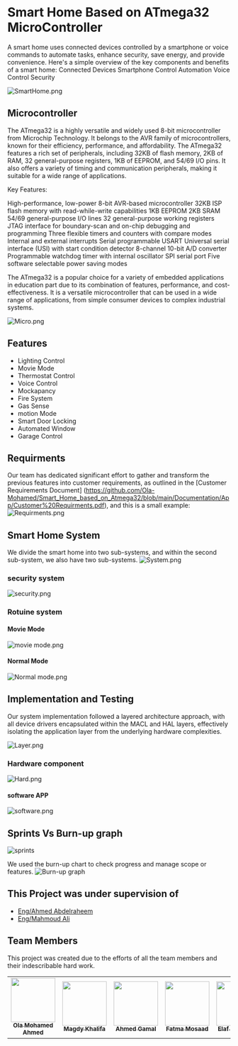 # Smart Home Based on ATmega32 MicroController

A smart home uses connected devices controlled by a smartphone or voice commands to automate tasks, enhance security, save energy, and provide convenience.
Here's a simple overview of the key components and benefits of a smart home:
Connected Devices
Smartphone Control
Automation
Voice Control
Security

![SmartHome.png](https://github.com/Ola-Mohamed/Smart_Home_based_on_Atmega32/blob/main/Media/SmartHome.jpg)

## Microcontroller 
The ATmega32 is a highly versatile and widely used 8-bit microcontroller from Microchip Technology. It belongs to the AVR family of microcontrollers, known for their efficiency, performance, and affordability. The ATmega32 features a rich set of peripherals, including 32KB of flash memory, 2KB of RAM, 32 general-purpose registers, 1KB of EEPROM, and 54/69 I/O pins. It also offers a variety of timing and communication peripherals, making it suitable for a wide range of applications.

Key Features:

High-performance, low-power 8-bit AVR-based microcontroller
32KB ISP flash memory with read-while-write capabilities
1KB EEPROM
2KB SRAM
54/69 general-purpose I/O lines
32 general-purpose working registers
JTAG interface for boundary-scan and on-chip debugging and programming
Three flexible timers and counters with compare modes
Internal and external interrupts
Serial programmable USART
Universal serial interface (USI) with start condition detector
8-channel 10-bit A/D converter
Programmable watchdog timer with internal oscillator
SPI serial port
Five software selectable power saving modes

The ATmega32 is a popular choice for a variety of embedded applications in education part due to its combination of features, performance, and cost-effectiveness. It is a versatile microcontroller that can be used in a wide range of applications, from simple consumer devices to complex industrial systems.

![Micro.png](https://github.com/Ola-Mohamed/Smart_Home_based_on_Atmega32/blob/main/Media/download%20(2).jpeg)

## Features
- Lighting Control
- Movie Mode 
- Thermostat Control 
- Voice Control
- Mockapancy 
- Fire System
- Gas Sense 
- motion Mode 
- Smart Door Locking 
- Automated Window 
- Garage Control

## Requirments 
Our team has dedicated significant effort to gather and transform the previous features into customer requirements, as outlined in the [Customer Requirements Document] (https://github.com/Ola-Mohamed/Smart_Home_based_on_Atmega32/blob/main/Documentation/App/Customer%20Requirments.pdf), and this is a small example:
![Requirments.png](https://github.com/Ola-Mohamed/Smart_Home_based_on_Atmega32/blob/main/Media/screen1.PNG)

## Smart Home System
We divide the smart home into two sub-systems, and within the second sub-system, we also have two sub-systems.
![System.png](https://github.com/Ola-Mohamed/Smart_Home_based_on_Atmega32/blob/main/Media/System.png)
### security system
![security.png](https://github.com/Ola-Mohamed/Smart_Home_based_on_Atmega32/blob/main/Media/security%20.png)
### Rotuine system
#### Movie Mode
![movie mode.png](https://github.com/Ola-Mohamed/Smart_Home_based_on_Atmega32/blob/main/Media/movie%20mode.png)
#### Normal Mode
![Normal mode.png](https://github.com/Ola-Mohamed/Smart_Home_based_on_Atmega32/blob/main/Media/normal%20mode.png)

## Implementation and Testing 
Our system implementation followed a layered architecture approach, with all device drivers encapsulated within the MACL and HAL layers, effectively isolating the application layer from the underlying hardware complexities.

![Layer.png](https://github.com/Ola-Mohamed/Smart_Home_based_on_Atmega32/blob/main/Media/layers.png)

### Hardware component

![Hard.png](https://github.com/Ola-Mohamed/Smart_Home_based_on_Atmega32/blob/main/Media/hardware.png)
#### software APP
![software.png](https://github.com/Ola-Mohamed/Smart_Home_based_on_Atmega32/blob/main/Media/software%20.png)

## Sprints Vs Burn-up graph 

![sprints](https://github.com/Ola-Mohamed/Smart_Home_based_on_Atmega32/blob/main/Media/sprints.PNG)

We used the burn-up chart to check progress and manage scope or features.
![Burn-up graph](https://github.com/Ola-Mohamed/Smart_Home_based_on_Atmega32/blob/main/Media/Capture.PNG)


## This Project was under supervision of

- [Eng/Ahmed Abdelraheem](https://www.linkedin.com/in/ahmed-abdelraheem/)
- [Eng/Mahmoud Ali](https://www.linkedin.com/in/mahmoud-ali-a09a48210/)

## Team Members

This project was created due to the efforts of all the team members and their indescribable hard work.

<table>
  <tr>
     <td align="center"><a href="https://github.com/Ola-Mohamed"><img src="https://avatars.githubusercontent.com/u/66176966?v=4" width="100px;" alt=""/><br /><sub><b>Ola Mohamed Ahmed</b></sub></a><br /></td>
    <td align="center"><a href="https://github.com/engmagdykhalifa"><img src="https://avatars.githubusercontent.com/u/148630573?v=4" width="100px;" alt=""/><br /><sub><b>Magdy Khalifa</b></sub></a><br /></td>
    <td align="center"><a href="https://github.com/AhmedGamalEldesawy"><img src="https://avatars.githubusercontent.com/u/148612288?v=4" width="100px;" alt=""/><br /><sub><b>Ahmed Gamal</b></sub></a><br /></td>
    <td align="center"><a href="https://github.com/Fatma-mosaad"><img src="https://avatars.githubusercontent.com/u/142949799?v=4" width="100px;" alt=""/><br /><sub><b>Fatma Mosaad</b></sub></a><br /></td>
    <td align="center"><a href="https://github.com/elaf76"><img src="https://avatars.githubusercontent.com/u/148910937?v=4" width="100px;" alt=""/><br /><sub><b>Elaf Mohamed</b></sub></a><br /></td>
    <td align="center"><a href="https://github.com/Mostafa-1997"><img src="https://avatars.githubusercontent.com/u/131954621?v=4" width="100px;" alt=""/><br /><sub><b>Mostafa Mohamed </b></sub></a><br /></td>
    </tr>
</table>
 
